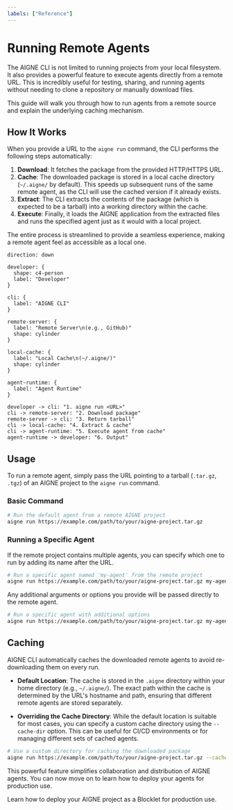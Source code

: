 ```yaml
---
labels: ["Reference"]
---
```


# Running Remote Agents

The AIGNE CLI is not limited to running projects from your local filesystem. It also provides a powerful feature to execute agents directly from a remote URL. This is incredibly useful for testing, sharing, and running agents without needing to clone a repository or manually download files.

This guide will walk you through how to run agents from a remote source and explain the underlying caching mechanism.

## How It Works

When you provide a URL to the `aigne run` command, the CLI performs the following steps automatically:

1.  **Download**: It fetches the package from the provided HTTP/HTTPS URL.
2.  **Cache**: The downloaded package is stored in a local cache directory (`~/.aigne/` by default). This speeds up subsequent runs of the same remote agent, as the CLI will use the cached version if it already exists.
3.  **Extract**: The CLI extracts the contents of the package (which is expected to be a tarball) into a working directory within the cache.
4.  **Execute**: Finally, it loads the AIGNE application from the extracted files and runs the specified agent just as it would with a local project.

The entire process is streamlined to provide a seamless experience, making a remote agent feel as accessible as a local one.

```d2
direction: down

developer: {
  shape: c4-person
  label: "Developer"
}

cli: {
  label: "AIGNE CLI"
}

remote-server: {
  label: "Remote Server\n(e.g., GitHub)"
  shape: cylinder
}

local-cache: {
  label: "Local Cache\n(~/.aigne/)"
  shape: cylinder
}

agent-runtime: {
  label: "Agent Runtime"
}

developer -> cli: "1. aigne run <URL>"
cli -> remote-server: "2. Download package"
remote-server -> cli: "3. Return tarball"
cli -> local-cache: "4. Extract & cache"
cli -> agent-runtime: "5. Execute agent from cache"
agent-runtime -> developer: "6. Output"
```

## Usage

To run a remote agent, simply pass the URL pointing to a tarball (`.tar.gz`, `.tgz`) of an AIGNE project to the `aigne run` command.

### Basic Command

```bash AIGNE CLI icon=lucide:terminal
# Run the default agent from a remote AIGNE project
aigne run https://example.com/path/to/your/aigne-project.tar.gz
```

### Running a Specific Agent

If the remote project contains multiple agents, you can specify which one to run by adding its name after the URL.

```bash AIGNE CLI icon=lucide:terminal
# Run a specific agent named 'my-agent' from the remote project
aigne run https://example.com/path/to/your/aigne-project.tar.gz my-agent
```

Any additional arguments or options you provide will be passed directly to the remote agent.

```bash AIGNE CLI icon=lucide:terminal
# Run a specific agent with additional options
aigne run https://example.com/path/to/your/aigne-project.tar.gz my-agent --input "Hello, world!"
```

## Caching

AIGNE CLI automatically caches the downloaded remote agents to avoid re-downloading them on every run. 

*   **Default Location**: The cache is stored in the `.aigne` directory within your home directory (e.g., `~/.aigne/`). The exact path within the cache is determined by the URL's hostname and path, ensuring that different remote agents are stored separately.

*   **Overriding the Cache Directory**: While the default location is suitable for most cases, you can specify a custom cache directory using the `--cache-dir` option. This can be useful for CI/CD environments or for managing different sets of cached agents.

```bash AIGNE CLI icon=lucide:terminal
# Use a custom directory for caching the downloaded package
aigne run https://example.com/path/to/your/aigne-project.tar.gz --cache-dir /tmp/aigne-cache
```

This powerful feature simplifies collaboration and distribution of AIGNE agents. You can now move on to learn how to deploy your agents for production use.

<x-card data-title="Deploying Agents" data-icon="lucide:rocket" data-href="/guides/deploying-agents" data-cta="Read Guide">
  Learn how to deploy your AIGNE project as a Blocklet for production use.
</x-card>
